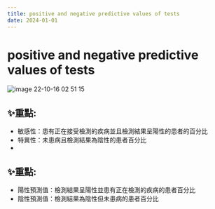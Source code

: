```yaml
---
title: positive and negative predictive values of tests
date: 2024-01-01
---
```

# positive and negative predictive values of tests

![image 22-10-16 02 51 15](https://i.imgur.com/Iz0zNLA.png)

## ✨重點: 
- 敏感性：患有正在接受檢測的疾病並且檢測結果呈陽性的患者的百分比
- 特異性：未患病且檢測結果為陰性的患者百分比
- 
## ✨重點: 
- 陽性預測值：檢測結果呈陽性並患有正在檢測的疾病的患者百分比
- 陰性預測值：檢測結果為陰性但未患病的患者百分比
